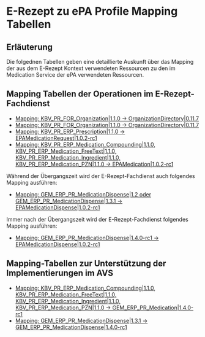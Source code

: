 # E-Rezept zu ePA Profile Mapping Tabellen

## Erläuterung
Die folgednen Tabellen geben eine detaillierte Auskunft über das Mapping der aus dem E-Rezept Kontext verwendeten Ressourcen zu den im Medication Service der ePA verwendeten Ressourcen.


## Mapping Tabellen der Operationen im E-Rezept-Fachdienst
- [Mapping: KBV_PR_FOR_Organization|1.1.0 -> OrganizationDirectory|0.11.7](https://gematik.github.io/api-erp/erp_epa_mapping_details/KBV_PR_FOR_Organization|1.1.0_to_OrganizationDirectory|0.11.7.html)
- [Mapping: KBV_PR_FOR_Organization|1.1.0 -> OrganizationDirectory|0.11.7](https://gematik.github.io/api-erp/erp_epa_mapping_details/KBV_PR_FOR_Organization|1.1.0_to_OrganizationDirectory|0.11.7.html)
- [Mapping: KBV_PR_ERP_Prescription|1.1.0 -> EPAMedicationRequest|1.0.2-rc1](https://gematik.github.io/api-erp/erp_epa_mapping_details/KBV_PR_ERP_Prescription|1.1.0_to_EPAMedicationRequest|1.0.2-rc1.html)
- [Mapping: KBV_PR_ERP_Medication_Compounding|1.1.0, KBV_PR_ERP_Medication_FreeText|1.1.0, KBV_PR_ERP_Medication_Ingredient|1.1.0, KBV_PR_ERP_Medication_PZN|1.1.0 -> EPAMedication|1.0.2-rc1](https://gematik.github.io/api-erp/erp_epa_mapping_details/KBV_PR_ERP_Medication_Compounding|1.1.0_KBV_PR_ERP_Medication_FreeText|1.1.0_KBV_PR_ERP_Medication_Ingredient|1.1.0_KBV_PR_ERP_Medication_PZN|1.1.0_to_EPAMedication|1.0.2-rc1.html)

Während der Übergangszeit wird der E-Rezept-Fachdienst auch folgendes Mapping ausführen:
- [Mapping: GEM_ERP_PR_MedicationDispense|1.2 oder GEM_ERP_PR_MedicationDispense|1.3.1 -> EPAMedicationDispense|1.0.2-rc1](https://gematik.github.io/api-erp/erp_epa_mapping_details/GEM_ERP_PR_MedicationDispense|1.3.1_to_EPAMedicationDispense|1.0.2-rc1.html)

Immer nach der Übergangszeit wird der E-Rezept-Fachdienst folgendes Mapping ausführen:
- [Mapping: GEM_ERP_PR_MedicationDispense|1.4.0-rc1 -> EPAMedicationDispense|1.0.2-rc1](https://gematik.github.io/api-erp/erp_epa_mapping_details/GEM_ERP_PR_MedicationDispense|1.4.0-rc1_to_EPAMedicationDispense|1.0.2-rc1.html)

## Mapping-Tabellen zur Unterstützung der Implementierungen im AVS

- [Mapping: KBV_PR_ERP_Medication_Compounding|1.1.0, KBV_PR_ERP_Medication_FreeText|1.1.0, KBV_PR_ERP_Medication_Ingredient|1.1.0, KBV_PR_ERP_Medication_PZN|1.1.0 -> GEM_ERP_PR_Medication|1.4.0-rc1](https://gematik.github.io/api-erp/erp_epa_mapping_details/KBV_PR_ERP_Medication_Compounding|1.1.0_KBV_PR_ERP_Medication_FreeText|1.1.0_KBV_PR_ERP_Medication_Ingredient|1.1.0_KBV_PR_ERP_Medication_PZN|1.1.0_to_GEM_ERP_PR_Medication|1.4.0-rc1.html)
- [Mapping: GEM_ERP_PR_MedicationDispense|1.3.1 -> GEM_ERP_PR_MedicationDispense|1.4.0-rc1](https://gematik.github.io/api-erp/erp_epa_mapping_details/GEM_ERP_PR_MedicationDispense|1.3.1_to_GEM_ERP_PR_MedicationDispense|1.4.0-rc1.html)